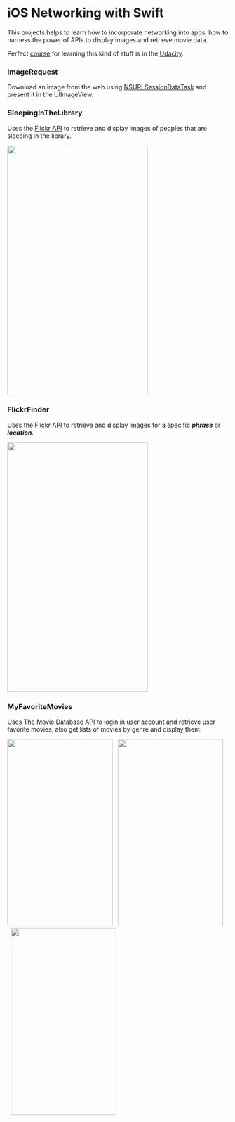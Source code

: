 # iOS Networking with Swift
This projects helps to learn how to incorporate networking into apps, how to harness the power of APIs to display
images and retrieve movie data.

Perfect [course](https://www.udacity.com/course/ios-networking-with-swift--ud421) 
for learning this kind of stuff is in the [Udacity](https://www.udacity.com/).

### ImageRequest
Download an image from the web using [NSURLSessionDataTask](https://developer.apple.com/library/prerelease/ios/documentation/Foundation/Reference/NSURLSessionDataTask_class/index.html)
and present it in the UIImageView.

### SleepingInTheLibrary
Uses the [Flickr API](https://www.flickr.com/services/developer/api/)
to retrieve and display images of peoples that are sleeping in the library.

<img src="https://github.com/vanyaland/iOS-Networking-with-Swift/blob/master/Screenshots/SleepingInTheLibrary/IMG_1085.png" width="320" height="568">

### FlickrFinder
Uses the [Flickr API](https://www.flickr.com/services/developer/api/)
to retrieve and display images for a specific ***phrase*** or ***location***.

<img src="https://github.com/vanyaland/iOS-Networking-with-Swift/blob/master/Screenshots/FlickFinder/screenshot.png"
width="320" height="568">

### MyFavoriteMovies
Uses [The Movie Database API](http://docs.themoviedb.apiary.io/#reference/account/accountidfavoritemovies)
to login in user account and retrieve user favorite movies, also get lists of movies by genre and display them.

<img src="https://github.com/vanyaland/iOS-Networking-with-Swift/blob/master/Screenshots/MyFavoriteMovies/LogIn.png"
width="240" height="426">
<img src="https://github.com/vanyaland/iOS-Networking-with-Swift/blob/master/Screenshots/MyFavoriteMovies/MoviesList.png"
width="240" height="426" hspace="8">
<img src="https://github.com/vanyaland/iOS-Networking-with-Swift/blob/master/Screenshots/MyFavoriteMovies/Detail.png"
width="240" height="426" hspace="8">

